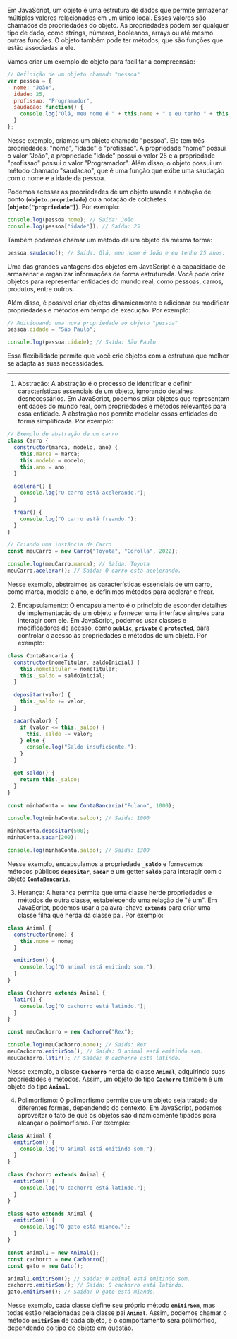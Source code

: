 Em JavaScript, um objeto é uma estrutura de dados que permite armazenar múltiplos valores relacionados em um único local. Esses valores são chamados de propriedades do objeto. As propriedades podem ser qualquer tipo de dado, como strings, números, booleanos, arrays ou até mesmo outras funções. O objeto também pode ter métodos, que são funções que estão associadas a ele.

Vamos criar um exemplo de objeto para facilitar a compreensão:

```jsx
// Definição de um objeto chamado "pessoa"
var pessoa = {
  nome: "João",
  idade: 25,
  profissao: "Programador",
  saudacao: function() {
    console.log("Olá, meu nome é " + this.nome + " e eu tenho " + this.idade + " anos.");
  }
};
```

Nesse exemplo, criamos um objeto chamado "pessoa". Ele tem três propriedades: "nome", "idade" e "profissao". A propriedade "nome" possui o valor "João", a propriedade "idade" possui o valor 25 e a propriedade "profissao" possui o valor "Programador". Além disso, o objeto possui um método chamado "saudacao", que é uma função que exibe uma saudação com o nome e a idade da pessoa.

Podemos acessar as propriedades de um objeto usando a notação de ponto (**`objeto.propriedade`**) ou a notação de colchetes (**`objeto["propriedade"]`**). Por exemplo:

```jsx
console.log(pessoa.nome); // Saída: João
console.log(pessoa["idade"]); // Saída: 25
```

Também podemos chamar um método de um objeto da mesma forma:

```jsx
pessoa.saudacao(); // Saída: Olá, meu nome é João e eu tenho 25 anos.
```

Uma das grandes vantagens dos objetos em JavaScript é a capacidade de armazenar e organizar informações de forma estruturada. Você pode criar objetos para representar entidades do mundo real, como pessoas, carros, produtos, entre outros.

Além disso, é possível criar objetos dinamicamente e adicionar ou modificar propriedades e métodos em tempo de execução. Por exemplo:

```jsx
// Adicionando uma nova propriedade ao objeto "pessoa"
pessoa.cidade = "São Paulo";

console.log(pessoa.cidade); // Saída: São Paulo
```

Essa flexibilidade permite que você crie objetos com a estrutura que melhor se adapta às suas necessidades.

---

1. Abstração:
A abstração é o processo de identificar e definir características essenciais de um objeto, ignorando detalhes desnecessários. Em JavaScript, podemos criar objetos que representam entidades do mundo real, com propriedades e métodos relevantes para essa entidade. A abstração nos permite modelar essas entidades de forma simplificada. Por exemplo:

```jsx
// Exemplo de abstração de um carro
class Carro {
  constructor(marca, modelo, ano) {
    this.marca = marca;
    this.modelo = modelo;
    this.ano = ano;
  }

  acelerar() {
    console.log("O carro está acelerando.");
  }

  frear() {
    console.log("O carro está freando.");
  }
}

// Criando uma instância de Carro
const meuCarro = new Carro("Toyota", "Corolla", 2022);

console.log(meuCarro.marca); // Saída: Toyota
meuCarro.acelerar(); // Saída: O carro está acelerando.
```

Nesse exemplo, abstraímos as características essenciais de um carro, como marca, modelo e ano, e definimos métodos para acelerar e frear.

2. Encapsulamento:
O encapsulamento é o princípio de esconder detalhes de implementação de um objeto e fornecer uma interface simples para interagir com ele. Em JavaScript, podemos usar classes e modificadores de acesso, como **`public`**, **`private`** e **`protected`**, para controlar o acesso às propriedades e métodos de um objeto. Por exemplo:

```jsx
class ContaBancaria {
  constructor(nomeTitular, saldoInicial) {
    this.nomeTitular = nomeTitular;
    this._saldo = saldoInicial;
  }

  depositar(valor) {
    this._saldo += valor;
  }

  sacar(valor) {
    if (valor <= this._saldo) {
      this._saldo -= valor;
    } else {
      console.log("Saldo insuficiente.");
    }
  }

  get saldo() {
    return this._saldo;
  }
}

const minhaConta = new ContaBancaria("Fulano", 1000);

console.log(minhaConta.saldo); // Saída: 1000

minhaConta.depositar(500);
minhaConta.sacar(200);

console.log(minhaConta.saldo); // Saída: 1300
```

Nesse exemplo, encapsulamos a propriedade **`_saldo`** e fornecemos métodos públicos **`depositar`**, **`sacar`** e um getter **`saldo`** para interagir com o objeto **`ContaBancaria`**.

3. Herança:
A herança permite que uma classe herde propriedades e métodos de outra classe, estabelecendo uma relação de "é um". Em JavaScript, podemos usar a palavra-chave **`extends`** para criar uma classe filha que herda da classe pai. Por exemplo:

```jsx
class Animal {
  constructor(nome) {
    this.nome = nome;
  }

  emitirSom() {
    console.log("O animal está emitindo som.");
  }
}

class Cachorro extends Animal {
  latir() {
    console.log("O cachorro está latindo.");
  }
}

const meuCachorro = new Cachorro("Rex");

console.log(meuCachorro.nome); // Saída: Rex
meuCachorro.emitirSom(); // Saída: O animal está emitindo som.
meuCachorro.latir(); // Saída: O cachorro está latindo.

```

Nesse exemplo, a classe **`Cachorro`** herda da classe **`Animal`**, adquirindo suas propriedades e métodos. Assim, um objeto do tipo **`Cachorro`** também é um objeto do tipo **`Animal`**.

4. Polimorfismo:
O polimorfismo permite que um objeto seja tratado de diferentes formas, dependendo do contexto. Em JavaScript, podemos aproveitar o fato de que os objetos são dinamicamente tipados para alcançar o polimorfismo. Por exemplo:

```jsx
class Animal {
  emitirSom() {
    console.log("O animal está emitindo som.");
  }
}

class Cachorro extends Animal {
  emitirSom() {
    console.log("O cachorro está latindo.");
  }
}

class Gato extends Animal {
  emitirSom() {
    console.log("O gato está miando.");
  }
}

const animal1 = new Animal();
const cachorro = new Cachorro();
const gato = new Gato();

animal1.emitirSom(); // Saída: O animal está emitindo som.
cachorro.emitirSom(); // Saída: O cachorro está latindo.
gato.emitirSom(); // Saída: O gato está miando.

```

Nesse exemplo, cada classe define seu próprio método **`emitirSom`**, mas todas estão relacionadas pela classe pai **`Animal`**. Assim, podemos chamar o método **`emitirSom`** de cada objeto, e o comportamento será polimórfico, dependendo do tipo de objeto em questão.
